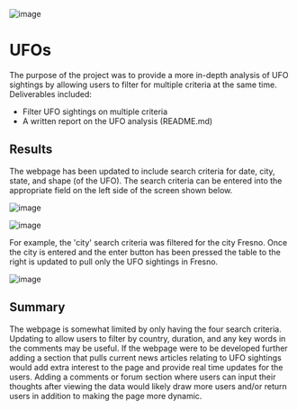 ![image](https://user-images.githubusercontent.com/107161421/187330506-deba09ac-1ff6-49b5-b231-3947175082b3.png)


# UFOs

The purpose of the project was to provide a more in-depth analysis of UFO sightings by allowing users to filter for multiple criteria at the same time. Deliverables included:
- Filter UFO sightings on multiple criteria
- A written report on the UFO analysis (README.md)

## Results

The webpage has been updated to include search criteria for date, city, state, and shape (of the UFO). The search criteria can be entered into the appropriate field on the left side of the screen shown below.

![image](https://user-images.githubusercontent.com/107161421/187331000-de1c5fea-e7d8-4339-9b33-aacf2d533e65.png)

![image](https://user-images.githubusercontent.com/107161421/187331035-61a1c368-099a-4584-8f23-e07a2a8e59a2.png)

For example, the 'city' search criteria was filtered for the city Fresno. Once the city is entered and the enter button has been pressed the table to the right is updated to pull only the UFO sightings in Fresno.

![image](https://user-images.githubusercontent.com/107161421/187331540-0ed4d6e1-5d87-4c9a-851f-8593c0e2b63b.png)

## Summary

The webpage is somewhat limited by only having the four search criteria. Updating to allow users to filter by country, duration, and any key words in the comments may be useful. If the webpage were to be developed further adding a section that pulls current news articles relating to UFO sightings would add extra interest to the page and provide real time updates for the users. Adding a comments or forum section where users can input their thoughts after viewing the data would likely draw more users and/or return users in addition to making the page more dynamic. 
